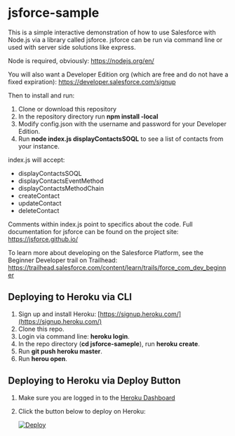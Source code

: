 # jsforce-sample

This is a simple interactive demonstration of how to use Salesforce with Node.js via a library called jsforce.  jsforce can be run via command line or used with server side solutions like express.

Node is required, obviously: https://nodejs.org/en/

You will also want a Developer Edition org (which are free and do not have a fixed expiration): https://developer.salesforce.com/signup

Then to install and run:

1. Clone or download this repository
2. In the repository directory run **npm install -local**
3. Modify config.json with the username and password for your Developer Edition.
4. Run **node index.js displayContactsSOQL** to see a list of contacts from your instance.

index.js will accept:
* displayContactsSOQL
* displayContactsEventMethod
* displayContactsMethodChain
* createContact
* updateContact
* deleteContact

Comments within index.js point to specifics about the code.  Full documentation for jsforce can be found on the project site: https://jsforce.github.io/

To learn more about developing on the Salesforce Platform, see the Beginner Developer trail on Trailhead: https://trailhead.salesforce.com/content/learn/trails/force_com_dev_beginner

## Deploying to Heroku via CLI

1. Sign up and install Heroku: [https://signup.heroku.com/](https://signup.heroku.com/)
1. Clone this repo.
1. Login via command line: **heroku login**.
1. In the repo directory (**cd jsforce-sameple**), run **heroku create**.
1. Run **git push heroku master**.
1. Run **herou open**.

## Deploying to Heroku via Deploy Button

1. Make sure you are logged in to the [Heroku Dashboard](https://dashboard.heroku.com/)
1. Click the button below to deploy on Heroku:

    [![Deploy](https://www.herokucdn.com/deploy/button.png)](https://heroku.com/deploy)




